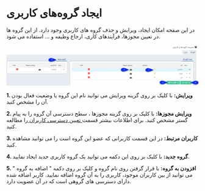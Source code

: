 # ایجاد گروه‌های کاربری

در این صفحه امکان ایجاد، ویرایش  و حذف گروه های کاربری وجود دارد. از این گروه ها در تعیین مجوزها، فرآیندهای کاری، ارجاع وظیفه و ... استفاده می شود.

![صفحه مدیریت گروه‌های کاربری](./Images/Groups.png)

**1. ویرایش:** با کلیک بر روی گزینه ویرایش می توانید نام این گروه یا وضعیت فعال بودن آن را مشخص کنید.

**2. ویرایش مجوزها:** با کلیک بر روی گزینه مجوزها ، سطح دسترسی آن گروه را به پیام گستر مشخص کنید. برای اطلاعات بیشتر قسمت[ تعیین دسترسی کاربران ](https://github.com/1stco/PayamGostarDocs/blob/master/Help/Settings/Manage-groups-and-users/permissions/permissions.md)را مطالعه کنید.

**3. کاربران مرتبط:** در این قسمت کاربرانی که عضو این گروه است را می توانید مشاهده کنید.

**4.  گروه جدید:** با کلیک بر روی این دکمه می توانید یک گروه کاربری جدید ایجاد نمایید.

**5.  افزودن به گروه:** با قرار گرفتن روی نام گروه و کلیک بر روی دکمه " اضافه به گروه " می توانید از بین کاربران موجود، کاربری را به آن گروه اضافه نمایید. کاربر اضافه شده دارای دسترسی های گروهی است که در آن عضویت دارد.

 
